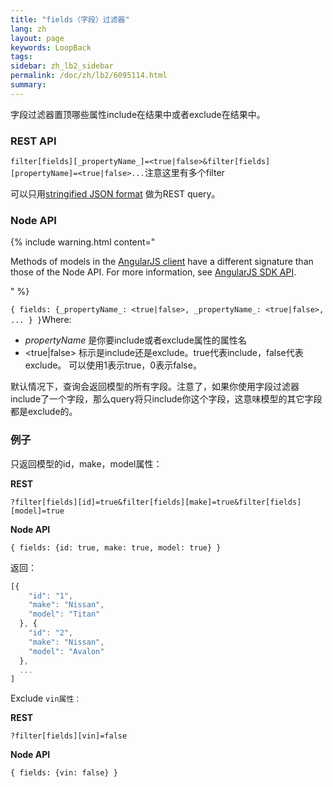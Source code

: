```yaml
---
title: "fields（字段）过滤器"
lang: zh
layout: page
keywords: LoopBack
tags:
sidebar: zh_lb2_sidebar
permalink: /doc/zh/lb2/6095114.html
summary:
---
```


字段过滤器置顶哪些属性include在结果中或者exclude在结果中。

### REST API

`filter[fields][_propertyName_]=<true|false>&filter[fields][propertyName]=<true|false>...`注意这里有多个filter

可以只用[stringified JSON format](/doc/{{page.lang}}/lb2/Querying-data.html#Queryingdata-UsingstringifiedJSONinRESTqueries) 做为REST query。

### Node API

{% include warning.html content="

Methods of models in the [AngularJS client](https://docs.strongloop.com/display/zh/AngularJS+JavaScript+SDK) have a different signature than those of the Node API. For more information, see [AngularJS SDK API](http://apidocs.strongloop.com/loopback-sdk-angular/).

" %}

`{ fields: {_propertyName_: <true|false>, _propertyName_: <true|false>, ... } }`Where:

*   _propertyName_ 是你要include或者exclude属性的属性名
*   <true|false> 标示是include还是exclude。true代表include，false代表exclude。
    可以使用1表示true，0表示false。

默认情况下，查询会返回模型的所有字段。注意了，如果你使用字段过滤器include了一个字段，那么query将只include你这个字段，这意味模型的其它字段都是exclude的。

### 例子

只返回模型的id，make，model属性：

**REST**

`?filter[fields][id]=true&filter[fields][make]=true&filter[fields][model]=true`

**Node API**

`{ fields: {id: true, make: true, model: true} }`

返回：

```js
[{
    "id": "1",
    "make": "Nissan",
    "model": "Titan"
  }, {
    "id": "2",
    "make": "Nissan",
    "model": "Avalon"
  },
  ...
]
```

Exclude `vin属性：`

**REST**

`?filter[fields][vin]=false`

**Node API**

`{ fields: {vin: false} }`
